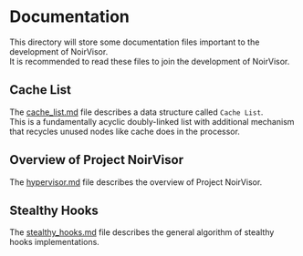 # Documentation
This directory will store some documentation files important to the development of NoirVisor. \
It is recommended to read these files to join the development of NoirVisor.

## Cache List
The [cache_list.md](/doc/cache_list.md) file describes a data structure called `Cache List`. \
This is a fundamentally acyclic doubly-linked list with additional mechanism that recycles unused nodes like cache does in the processor.

## Overview of Project NoirVisor
The [hypervisor.md](/doc/hypervisor.md) file describes the overview of Project NoirVisor.

## Stealthy Hooks
The [stealthy_hooks.md](/doc/stealthy_hooks.md) file describes the general algorithm of stealthy hooks implementations.